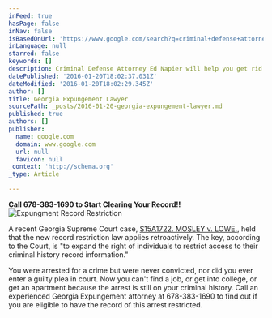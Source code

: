 ```yaml
---
inFeed: true
hasPage: false
inNav: false
isBasedOnUrl: 'https://www.google.com/search?q=criminal+defense+attorney&newwindow=1&safe=off&espv=2&biw=1280&bih=599&source=lnms&tbm=isch&sa=X&ved=0ahUKEwj24KvY_ZXKAhVPxGMKHfezDmAQ_AUIBygC#imgrc=UD_yZuBLGY1anM%3A'
inLanguage: null
starred: false
keywords: []
description: Criminal Defense Attorney Ed Napier will help you get rid of your criminal record forever.
datePublished: '2016-01-20T18:02:37.031Z'
dateModified: '2016-01-20T18:02:29.345Z'
author: []
title: Georgia Expungement Lawyer
sourcePath: _posts/2016-01-20-georgia-expungement-lawyer.md
published: true
authors: []
publisher:
  name: google.com
  domain: www.google.com
  url: null
  favicon: null
_context: 'http://schema.org'
_type: Article

---
```

**Call 678-383-1690 to Start Clearing Your Record!!**
![Expungment Record Restriction](https://s3-us-west-2.amazonaws.com/the-grid-img/p/0d4629ab1a9baaf73647ed6d38142d2655c0751e.jpg)

A recent Georgia Supreme Court case, [S15A1722\. MOSLEY v. LOWE.][0], held that the new record restriction law applies retroactively.  The key, according to the Court, is "to expand the right of individuals to restrict access to their criminal history record information."

You were arrested for a crime but were never convicted, nor did you ever enter a guilty plea in court. Now you can't find a job, or get into college, or get an apartment because the arrest is still on your criminal history. Call an experienced Georgia Expungement attorney at 678-383-1690 to find out if you are eligible to have the record of this arrest restricted.

[0]: http://www.gasupreme.us/opinions/2016-opinions/
